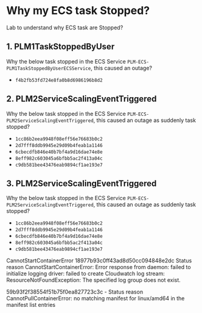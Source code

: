 Why my ECS task Stopped?
===
Lab to understand why ECS task are Stopped?

## 1. PLM1TaskStoppedByUser 
Why the below task stopped in the ECS Service `PLM-ECS-PLM1TaskStoppedByUserECSService`, this caused an outage?
- `f4b2fb53fd724e8fa0b8d6986196b8d2`

## 2. PLM2ServiceScalingEventTriggered 
Why the below task stopped in the ECS Service `PLM-ECS-PLM2ServiceScalingEventTriggered`, this caused an outage as suddenly task stopped?
- `1cc86b2eea9948f08eff56e76683b0c2`
- `2d7fff8ddb9945e29d09b4feab1a1146`
- `6cbecdfb846e40b7bf4a9d16dae74e8e`
- `8eff982c603045a6bfbb5ac2f413a04c`
- `c9db581bee43476eab9894cf1ae193e7`

## 3. PLM2ServiceScalingEventTriggered 
Why the below task stopped in the ECS Service `PLM-ECS-PLM2ServiceScalingEventTriggered`, this caused an outage as suddenly task stopped?
- `1cc86b2eea9948f08eff56e76683b0c2`
- `2d7fff8ddb9945e29d09b4feab1a1146`
- `6cbecdfb846e40b7bf4a9d16dae74e8e`
- `8eff982c603045a6bfbb5ac2f413a04c`
- `c9db581bee43476eab9894cf1ae193e7`

CannotStartContainerError
18977b93c0ff43ad8d50cc094848e2dc
Status reason	CannotStartContainerError: Error response from daemon: failed to initialize logging driver: failed to create Cloudwatch log stream: ResourceNotFoundException: The specified log group does not exist.




59b93f2f38554f51b75f0ea827723c3c - Status reason	CannotPullContainerError: no matching manifest for linux/amd64 in the manifest list entries
